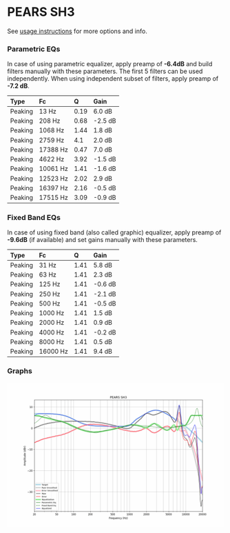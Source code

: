 # PEARS SH3
See [usage instructions](https://github.com/jaakkopasanen/AutoEq#usage) for more options and info.

### Parametric EQs
In case of using parametric equalizer, apply preamp of **-6.4dB** and build filters manually
with these parameters. The first 5 filters can be used independently.
When using independent subset of filters, apply preamp of **-7.2 dB**.

| Type    | Fc       |    Q | Gain    |
|:--------|:---------|:-----|:--------|
| Peaking | 13 Hz    | 0.19 | 6.0 dB  |
| Peaking | 208 Hz   | 0.68 | -2.5 dB |
| Peaking | 1068 Hz  | 1.44 | 1.8 dB  |
| Peaking | 2759 Hz  | 4.1  | 2.0 dB  |
| Peaking | 17388 Hz | 0.47 | 7.0 dB  |
| Peaking | 4622 Hz  | 3.92 | -1.5 dB |
| Peaking | 10061 Hz | 1.41 | -1.6 dB |
| Peaking | 12523 Hz | 2.02 | 2.9 dB  |
| Peaking | 16397 Hz | 2.16 | -0.5 dB |
| Peaking | 17515 Hz | 3.09 | -0.9 dB |

### Fixed Band EQs
In case of using fixed band (also called graphic) equalizer, apply preamp of **-9.6dB**
(if available) and set gains manually with these parameters.

| Type    | Fc       |    Q | Gain    |
|:--------|:---------|:-----|:--------|
| Peaking | 31 Hz    | 1.41 | 5.8 dB  |
| Peaking | 63 Hz    | 1.41 | 2.3 dB  |
| Peaking | 125 Hz   | 1.41 | -0.6 dB |
| Peaking | 250 Hz   | 1.41 | -2.1 dB |
| Peaking | 500 Hz   | 1.41 | -0.5 dB |
| Peaking | 1000 Hz  | 1.41 | 1.5 dB  |
| Peaking | 2000 Hz  | 1.41 | 0.9 dB  |
| Peaking | 4000 Hz  | 1.41 | -0.2 dB |
| Peaking | 8000 Hz  | 1.41 | 0.5 dB  |
| Peaking | 16000 Hz | 1.41 | 9.4 dB  |

### Graphs
![](./PEARS%20SH3.png)
